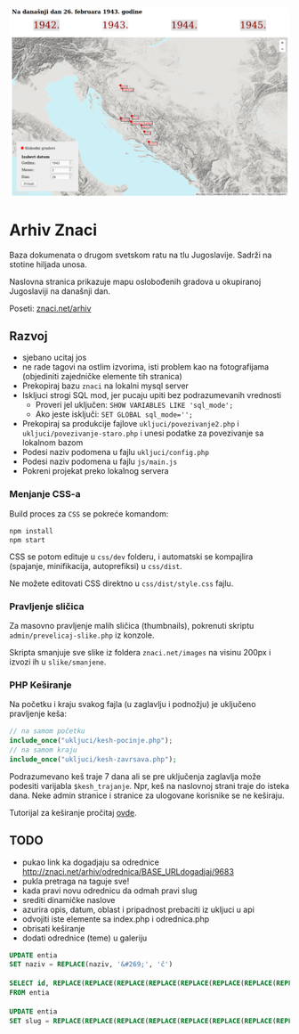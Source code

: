 [![](screen.png)](http://znaci.net/arhiv/)

# Arhiv Znaci

Baza dokumenata o drugom svetskom ratu na tlu Jugoslavije. Sadrži na stotine hiljada unosa.

Naslovna stranica prikazuje mapu oslobođenih gradova u okupiranoj Jugoslaviji na današnji dan.

Poseti: [znaci.net/arhiv](http://znaci.net/arhiv/)

## Razvoj

- sjebano ucitaj jos
- ne rade tagovi na ostlim izvorima, isti problem kao na fotografijama (objediniti zajedničke elemente tih stranica)
- Prekopiraj bazu `znaci` na lokalni mysql server
- Iskljuci strogi SQL mod, jer pucaju upiti bez podrazumevanih vrednosti
  - Proveri jel uključen: `SHOW VARIABLES LIKE 'sql_mode';`
  - Ako jeste isključi: `SET GLOBAL sql_mode='';`
- Prekopiraj sa produkcije fajlove `ukljuci/povezivanje2.php` i `ukljuci/povezivanje-staro.php` i unesi podatke za povezivanje sa lokalnom bazom
- Podesi naziv podomena u fajlu `ukljuci/config.php`
- Podesi naziv podomena u fajlu `js/main.js`
- Pokreni projekat preko lokalnog servera

### Menjanje CSS-a

Build proces za `CSS` se pokreće komandom:
```
npm install
npm start
```

CSS se potom edituje u `css/dev` folderu, i automatski se kompajlira (spajanje, minifikacija, autoprefiksi) u `css/dist`.

Ne možete editovati CSS direktno u `css/dist/style.css` fajlu.

### Pravljenje sličica

Za masovno pravljenje malih sličica (thumbnails), pokrenuti skriptu `admin/prevelicaj-slike.php` iz konzole.

Skripta smanjuje sve slike iz foldera `znaci.net/images` na visinu 200px i izvozi ih u `slike/smanjene`.

### PHP Keširanje

Na početku i kraju svakog fajla (u zaglavlju i podnožju) je uključeno pravljenje keša:

```php
// na samom početku
include_once("ukljuci/kesh-pocinje.php");
// na samom kraju
include_once("ukljuci/kesh-zavrsava.php");
```

Podrazumevano keš traje 7 dana ali se pre uključenja zaglavlja može podesiti varijabla `$kesh_trajanje`. Npr, keš na naslovnoj strani traje do isteka dana. Neke admin stranice i stranice za ulogovane korisnike se ne keširaju.

Tutorijal za keširanje pročitaj [ovde](https://www.sanwebe.com/2013/09/php-cache-dynamic-pages-speed-up-load-times).

## TODO

- pukao link ka dogadjaju sa odrednice http://znaci.net/arhiv/odrednica/BASE_URLdogadjaj/9683
- pukla pretraga na taguje sve!
- kada pravi novu odrednicu da odmah pravi slug
- srediti dinamičke naslove
- azurira opis, datum, oblast i pripadnost prebaciti iz ukljuci u api
- odvojiti iste elemente sa index.php i odrednica.php
- obrisati keširanje
- dodati odrednice (teme) u galeriju


```sql
UPDATE entia
SET naziv = REPLACE(naziv, '&#269;', 'č')

SELECT id, REPLACE(REPLACE(REPLACE(REPLACE(REPLACE(REPLACE(REPLACE(REPLACE(REPLACE(REPLACE(REPLACE(REPLACE(REPLACE(LOWER(TRIM(naziv)), ' ', '-'), 'ž', 'z'), 'ć', 'c'), '&#268;', 'c'), 'ö', 'o'), 'đ', 'dj'), 'č', 'c'), 'š', 's'), '.', ''), '"', ''), ':', ''), '(', ''), ')', '')
FROM entia

UPDATE entia
SET slug = REPLACE(REPLACE(REPLACE(REPLACE(REPLACE(REPLACE(REPLACE(REPLACE(REPLACE(REPLACE(REPLACE(REPLACE(REPLACE(LOWER(TRIM(naziv)), ' ', '-'), 'ž', 'z'), 'ć', 'c'), '&#268;', 'c'), 'ö', 'o'), 'đ', 'dj'), 'č', 'c'), 'š', 's'), '.', ''), '"', ''), ':', ''), '(', ''), ')', '')
```
